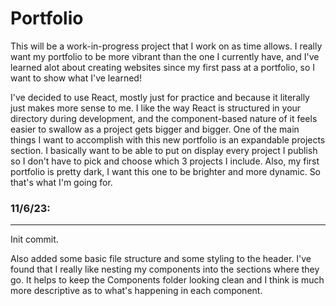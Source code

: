 # Portfolio

This will be a work-in-progress project that I work on as time allows. I really want my portfolio to be more vibrant than the one I currently have, and I've learned alot about creating websites since my first pass at a portfolio, so I want to show what I've learned!

I've decided to use React, mostly just for practice and because it literally just makes more sense to me. I like the way React is structured in your directory during development, and the component-based nature of it feels easier to swallow as a project gets bigger and bigger. 
One of the main things I want to accomplish with this new portfolio is an expandable projects section. I basically want to be able to put on display every project I publish so I don't have to pick and choose which 3 projects I include. 
Also, my first portfolio is pretty dark, I want this one to be brighter and more dynamic. So that's what I'm going for.

### 11/6/23:
---
Init commit.

Also added some basic file structure and some styling to the header. I've found that I really like nesting my components into the sections where they go. It helps to keep the Components folder looking clean and I think is much more descriptive as to what's happening in each component.
